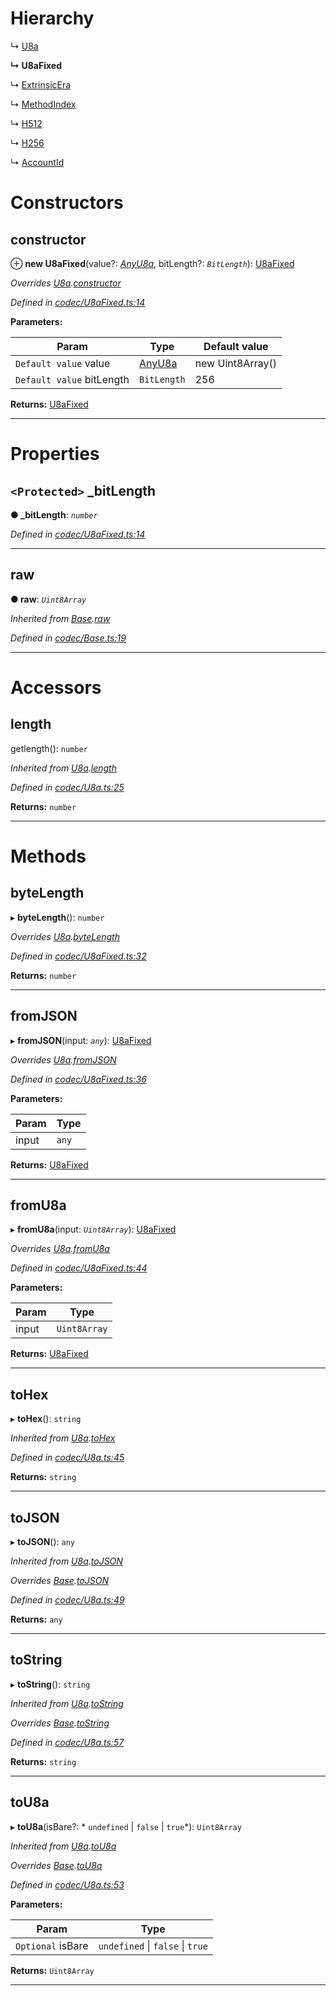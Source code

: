

# Hierarchy

↳  [U8a](_codec_u8a_.u8a.md)

**↳ U8aFixed**

↳  [ExtrinsicEra](_extrinsicera_.extrinsicera.md)

↳  [MethodIndex](_methodindex_.methodindex.md)

↳  [H512](_h512_.h512.md)

↳  [H256](_h256_.h256.md)

↳  [AccountId](_accountid_.accountid.md)

# Constructors

<a id="constructor"></a>

##  constructor

⊕ **new U8aFixed**(value?: *[AnyU8a](../modules/_types_d_.md#anyu8a)*, bitLength?: *`BitLength`*): [U8aFixed](_codec_u8afixed_.u8afixed.md)

*Overrides [U8a](_codec_u8a_.u8a.md).[constructor](_codec_u8a_.u8a.md#constructor)*

*Defined in [codec/U8aFixed.ts:14](https://github.com/polkadot-js/api/blob/ae54a71/packages/types/src/codec/U8aFixed.ts#L14)*

**Parameters:**

| Param | Type | Default value |
| ------ | ------ | ------ |
| `Default value` value | [AnyU8a](../modules/_types_d_.md#anyu8a) |  new Uint8Array() |
| `Default value` bitLength | `BitLength` | 256 |

**Returns:** [U8aFixed](_codec_u8afixed_.u8afixed.md)

___

# Properties

<a id="_bitlength"></a>

## `<Protected>` _bitLength

**● _bitLength**: *`number`*

*Defined in [codec/U8aFixed.ts:14](https://github.com/polkadot-js/api/blob/ae54a71/packages/types/src/codec/U8aFixed.ts#L14)*

___
<a id="raw"></a>

##  raw

**● raw**: *`Uint8Array`*

*Inherited from [Base](_codec_base_.base.md).[raw](_codec_base_.base.md#raw)*

*Defined in [codec/Base.ts:19](https://github.com/polkadot-js/api/blob/ae54a71/packages/types/src/codec/Base.ts#L19)*

___

# Accessors

<a id="length"></a>

##  length

getlength(): `number`

*Inherited from [U8a](_codec_u8a_.u8a.md).[length](_codec_u8a_.u8a.md#length)*

*Defined in [codec/U8a.ts:25](https://github.com/polkadot-js/api/blob/ae54a71/packages/types/src/codec/U8a.ts#L25)*

**Returns:** `number`

___

# Methods

<a id="bytelength"></a>

##  byteLength

▸ **byteLength**(): `number`

*Overrides [U8a](_codec_u8a_.u8a.md).[byteLength](_codec_u8a_.u8a.md#bytelength)*

*Defined in [codec/U8aFixed.ts:32](https://github.com/polkadot-js/api/blob/ae54a71/packages/types/src/codec/U8aFixed.ts#L32)*

**Returns:** `number`

___
<a id="fromjson"></a>

##  fromJSON

▸ **fromJSON**(input: *`any`*): [U8aFixed](_codec_u8afixed_.u8afixed.md)

*Overrides [U8a](_codec_u8a_.u8a.md).[fromJSON](_codec_u8a_.u8a.md#fromjson)*

*Defined in [codec/U8aFixed.ts:36](https://github.com/polkadot-js/api/blob/ae54a71/packages/types/src/codec/U8aFixed.ts#L36)*

**Parameters:**

| Param | Type |
| ------ | ------ |
| input | `any` |

**Returns:** [U8aFixed](_codec_u8afixed_.u8afixed.md)

___
<a id="fromu8a"></a>

##  fromU8a

▸ **fromU8a**(input: *`Uint8Array`*): [U8aFixed](_codec_u8afixed_.u8afixed.md)

*Overrides [U8a](_codec_u8a_.u8a.md).[fromU8a](_codec_u8a_.u8a.md#fromu8a)*

*Defined in [codec/U8aFixed.ts:44](https://github.com/polkadot-js/api/blob/ae54a71/packages/types/src/codec/U8aFixed.ts#L44)*

**Parameters:**

| Param | Type |
| ------ | ------ |
| input | `Uint8Array` |

**Returns:** [U8aFixed](_codec_u8afixed_.u8afixed.md)

___
<a id="tohex"></a>

##  toHex

▸ **toHex**(): `string`

*Inherited from [U8a](_codec_u8a_.u8a.md).[toHex](_codec_u8a_.u8a.md#tohex)*

*Defined in [codec/U8a.ts:45](https://github.com/polkadot-js/api/blob/ae54a71/packages/types/src/codec/U8a.ts#L45)*

**Returns:** `string`

___
<a id="tojson"></a>

##  toJSON

▸ **toJSON**(): `any`

*Inherited from [U8a](_codec_u8a_.u8a.md).[toJSON](_codec_u8a_.u8a.md#tojson)*

*Overrides [Base](_codec_base_.base.md).[toJSON](_codec_base_.base.md#tojson)*

*Defined in [codec/U8a.ts:49](https://github.com/polkadot-js/api/blob/ae54a71/packages/types/src/codec/U8a.ts#L49)*

**Returns:** `any`

___
<a id="tostring"></a>

##  toString

▸ **toString**(): `string`

*Inherited from [U8a](_codec_u8a_.u8a.md).[toString](_codec_u8a_.u8a.md#tostring)*

*Overrides [Base](_codec_base_.base.md).[toString](_codec_base_.base.md#tostring)*

*Defined in [codec/U8a.ts:57](https://github.com/polkadot-js/api/blob/ae54a71/packages/types/src/codec/U8a.ts#L57)*

**Returns:** `string`

___
<a id="tou8a"></a>

##  toU8a

▸ **toU8a**(isBare?: * `undefined` &#124; `false` &#124; `true`*): `Uint8Array`

*Inherited from [U8a](_codec_u8a_.u8a.md).[toU8a](_codec_u8a_.u8a.md#tou8a)*

*Overrides [Base](_codec_base_.base.md).[toU8a](_codec_base_.base.md#tou8a)*

*Defined in [codec/U8a.ts:53](https://github.com/polkadot-js/api/blob/ae54a71/packages/types/src/codec/U8a.ts#L53)*

**Parameters:**

| Param | Type |
| ------ | ------ |
| `Optional` isBare |  `undefined` &#124; `false` &#124; `true`|

**Returns:** `Uint8Array`

___

